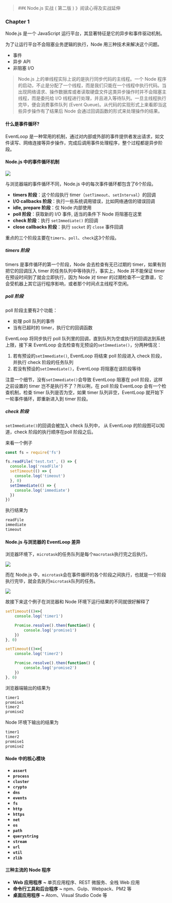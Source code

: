 > ##《 Node.js 实战 ( 第二版 ) 》阅读心得及实战延伸

### Chapter 1

Node.js 是一个 JavaScript 运行平台，其显著特征是它的异步和事件驱动机制。

为了让运行平台不会阻塞业务逻辑的执行，Node 用三种技术来解决这个问题。

* 事件
* 异步 API
* 非阻塞 I/O

> Node.js 上的单线程实际上说的是执行同步代码的主线程。一个 Node 程序的启动，不止是分配了一个线程，而是我们只能在一个线程中执行代码。当出现网络请求、操作数据库或者读取硬盘文件这类异步操作时并不会阻塞主线程，而是委托给 I/O 线程进行处理，并且进入等待队列。一旦主线程执行完毕，便会消费事件队列 (Event Queue)。从代码的实现形式上来看即当这些异步操作有了结果后 Node 会通过回调函数的形式来处理操作的结果。

#### 什么是事件循环?

EventLoop 是一种常用的机制，通过对内部或外部的事件提供者发出请求，如文件读写、网络连接等异步操作，完成后调用事件处理程序，整个过程都是异步阶段。

#### Node.js 中的事件循环机制

![](https://user-gold-cdn.xitu.io/2018/5/21/163817de4a1ca52c?imageView2/0/w/1280/h/960/format/webp/ignore-error/1)

与浏览器端的事件循环不同，Node.js 中的每次事件循环都包含了6个阶段。

* **timers 阶段**：这个阶段执行 timer（`setTimeout`、`setInterval`）的回调
* **I/O callbacks 阶段**：执行一些系统调用错误，比如网络通信的错误回调
* **idle, prepare 阶段**：仅 Node 内部使用
* **poll 阶段**：获取新的 I/O 事件, 适当的条件下 Node 将阻塞在这里
* **check 阶段**：执行 `setImmediate()` 的回调
* **close callbacks 阶段**：执行 `socket` 的 `close` 事件回调

重点的三个阶段主要在`timers`、`poll`、`check`这3个阶段。

##### **timers 阶段**

timers 是事件循环的第一个阶段，Node 会去检查有无已过期的 timer，如果有则把它的回调压入 timer 的任务队列中等待执行，事实上，Node 并不能保证 timer 在预设时间到了就会立即执行，因为 Node 对 timer 的过期检查不一定靠谱，它会受机器上其它运行程序影响，或者那个时间点主线程不空闲。

##### **poll 阶段**

poll 阶段主要有2个功能：

- 处理 poll 队列的事件
- 当有已超时的 timer，执行它的回调函数

EventLoop 将同步执行 poll 队列里的回调，直到队列为空或执行的回调达到系统上限，接下来 EventLoop 会去检查有无预设的`setImmediate()`，分两种情况：

1. 若有预设的`setImmediate()`, EventLoop 将结束 poll 阶段进入 check 阶段，并执行 check 阶段的任务队列
2. 若没有预设的`setImmediate()`，EventLoop 将阻塞在该阶段等待

注意一个细节，没有`setImmediate()`会导致 EventLoop 阻塞在 poll 阶段，这样之前设置的 timer 岂不是执行不了？所以咧，在 poll 阶段 EventLoop 会有一个检查机制，检查 timer 队列是否为空，如果 timer 队列非空，EventLoop 就开始下一轮事件循环，即重新进入到 timer 阶段。

##### **check 阶段**

`setImmediate()`的回调会被加入 check 队列中， 从 EventLoop 的阶段图可以知道，check 阶段的执行顺序在poll 阶段之后。

来看一个例子

```js
const fs = require('fs')

fs.readFile('test.txt', () => {
  console.log('readFile')
  setTimeout(() => {
    console.log('timeout')
  }, 0)
  setImmediate(() => {
    console.log('immediate')
  })
})
```

执行结果为

```js
readFile
immediate
timeout
```

#### Node.js 与浏览器的 EventLoop 差异

浏览器环境下，`microtask`的任务队列是每个`macrotask`执行完之后执行。

![](http://lynnelv.github.io/img/article/event-loop/ma(i)crotask.png)

而在 Node.js 中，`microtask`会在事件循环的各个阶段之间执行，也就是一个阶段执行完毕，就会去执行`microtask`队列的任务。

![](http://lynnelv.github.io/img/article/event-loop/ma(i)crotask-in-node.png)

故接下来这个例子在浏览器和 Node 环境下运行结果的不同就很好解释了

```js
setTimeout(()=>{
    console.log('timer1')

    Promise.resolve().then(function() {
        console.log('promise1')
    })
}, 0)

setTimeout(()=>{
    console.log('timer2')

    Promise.resolve().then(function() {
        console.log('promise2')
    })
}, 0)
```

浏览器端输出的结果为

```js
timer1
promise1
timer2
promise2
```

Node 环境下输出的结果为

```js
timer1
timer2
promise1
promise2
```

#### Node 中的核心模块

* **`assert`**
* **`process`**
* **`cluster`**
* **`crypto`**
* **`dns`**
* **`events`**
* **`fs`**
* **`http`**
* **`https`**
* **`net`**
* **`os`**
* **`path`**
* **`querystring`**
* **`stream`**
* **`url`**
* **`util`**
* **`zlib`**

#### 三种主流的 Node 程序

* **Web 应用程序**  **~**  单页应用程序、REST 微服务、全栈 Web 应用
* **命令行工具和后台程序**  **~**  npm、Gulp、Webpack、PM2 等
* **桌面应用程序**  **~**  Atom、Visual Studio Code 等


